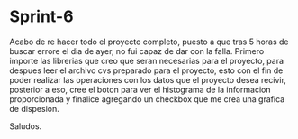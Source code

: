 # Sprint-6

Acabo de re hacer todo el proyecto completo, puesto a que tras 5 horas de buscar errore el dia de ayer, no fui capaz de dar con la falla.
Primero importe las librerias que creo que seran necesarias para el proyecto, para despues leer el archivo cvs preparado para el proyecto,
esto con el fin de poder realizar las operaciones con los datos que el proyecto desea recivir, posterior a eso, cree el boton para ver el
histograma de la informacion proporcionada y finalice agregando un checkbox que me crea una grafica de dispesion.

Saludos.